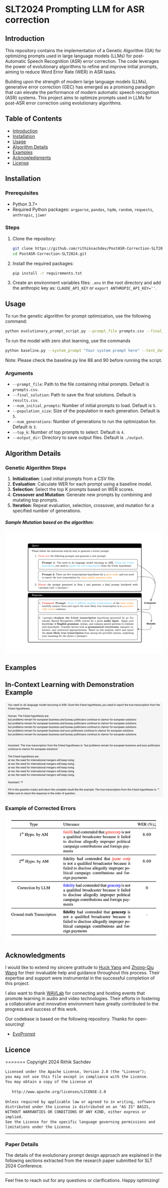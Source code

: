 # SLT2024 Prompting LLM for ASR correction


## Introduction

This repository contains the implementation of a Genetic Algorithm (GA) for optimizing prompts used in large language models (LLMs) for post-Automatic Speech Recognition (ASR) error correction. The code leverages the power of evolutionary algorithms to refine and improve initial prompts, aiming to reduce Word Error Rate (WER) in ASR tasks.

Building upon the strength of modern large language models (LLMs), generative error correction (GEC) has emerged as a promising paradigm that can elevate the performance of modern automatic speech recognition (ASR) systems. This project aims to optimize prompts used in LLMs for post-ASR error correction using evolutionary algorithms.

## Table of Contents

- [Introduction](#introduction)
- [Installation](#installation)
- [Usage](#usage)
- [Algorithm Details](#algorithm-details)
- [Examples](#examples)
- [Acknowledgments](#acknowledgments)
- [License](#license)


## Installation

### Prerequisites
- Python 3.7+
- Required Python packages: `argparse`, `pandas`, `tqdm`, `random`, `requests`, `anthropic`, `jiwer`

### Steps
1. Clone the repository:
    ```bash
    git clone https://github.com/rithiksachdev/PostASR-Correction-SLT2024.git
    cd PostASR-Correction-SLT2024.git
    ```

2. Install the required packages:
    ```bash
    pip install -r requirements.txt
    ```

3. Create an environment variables files: `.env` in the root directory and add the anthropic key as: ```CLAUDE_API_KEY``` or ```export ANTHROPIC_API_KEY=''```.

## Usage

To run the genetic algorithm for prompt optimization, use the following command:

```bash
python evolutionary_prompt_script.py --prompt_file prompts.csv --final_solution results.csv --num_initial_prompts 5 --population_size 5 --num_generations 3 --top_k 4 --output_dir ./output
```

To run the model with zero shot learning, use the commands 

```bash
python baseline.py --system_prompt "Your system prompt here" --test_data_path ./HyPoradise-v0/test/test_wsj_score.json --train_data_path ./HyPoradise-v0/train/train_chime4.json --example_dir Hyporadise-icl/examples/knn/ --result_file knn_result.txt --batch_num 20
```

Note: Please check the baseline.py line 88 and 90 before running the script.

### Arguments
- `--prompt_file`: Path to the file containing initial prompts. Default is `prompts.csv`.
- `--final_solution`: Path to save the final solutions. Default is `results.csv`.
- `--num_initial_prompts`: Number of initial prompts to load. Default is `5`.
- `--population_size`: Size of the population in each generation. Default is `5`.
- `--num_generations`: Number of generations to run the optimization for. Default is `3`.
- `--top_k`: Number of top prompts to select. Default is `4`.
- `--output_dir`: Directory to save output files. Default is `./output`.

## Algorithm Details

### Genetic Algorithm Steps
1. **Initialization**: Load initial prompts from a CSV file.
2. **Evaluation**: Calculate WER for each prompt using a baseline model.
3. **Selection**: Select the top K prompts based on WER scores.
4. **Crossover and Mutation**: Generate new prompts by combining and mutating top prompts.
5. **Iteration**: Repeat evaluation, selection, crossover, and mutation for a specified number of generations.

##### Sample Mutation based on the algorithm:

![Sample Mutation](sample_mutation_prompt.png)

## Examples

## In-Context Learning with Demonstration Example

![Example of in context learning](in_context_learning_with_demonstration_example.png)

### Example of Corrected Errors

![Example of Corrected Errors](correction.png)

## Acknowledgments

I would like to extend my sincere gratitude to [Huck Yang](https://github.com/huckiyang) and [Zhong-Qiu Wang](https://github.com/zqwang7) for their invaluable help and guidance throughout this process. Their expertise and support were instrumental in the successful completion of this project.

I also want to thank [WAVLab](https://www.wavlab.org/) for connecting and hosting events that promote learning in audio and video technologies. Their efforts in fostering a collaborative and innovative environment have greatly contributed to the progress and success of this work.

Our codebase is based on the following repository. Thanks for open-sourcing!

- [EvoPrompt](https://github.com/beeevita/EvoPrompt)

## Licence

=======
    Copyright 2024 Rithik Sachdev

    Licensed under the Apache License, Version 2.0 (the "License");
    you may not use this file except in compliance with the License.
    You may obtain a copy of the License at

       http://www.apache.org/licenses/LICENSE-2.0

    Unless required by applicable law or agreed to in writing, software
    distributed under the License is distributed on an "AS IS" BASIS,
    WITHOUT WARRANTIES OR CONDITIONS OF ANY KIND, either express or implied.
    See the License for the specific language governing permissions and
    limitations under the License.

---

### Paper Details

The details of the evolutionary prompt design approach are explained in the following sections extracted from the research paper submitted for SLT 2024 Conference.

---

Feel free to reach out for any questions or clarifications. Happy optimizing!

